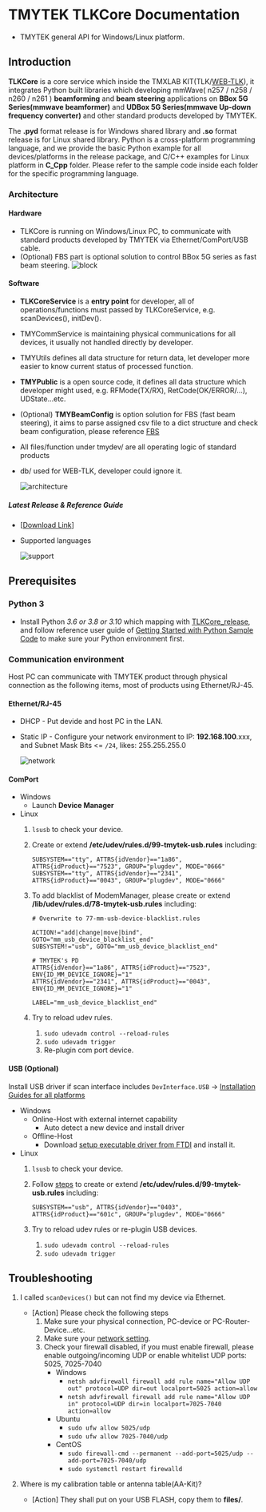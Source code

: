 # TMYTEK TLKCore Documentation

* TMYTEK general API for Windows/Linux platform.

## Introduction

**TLKCore** is a core service which inside the TMXLAB KIT(TLK/[WEB-TLK](https://web-tlk.tmytek.com/)), it integrates Python built libraries which developing mmWave( n257 / n258 / n260 / n261 ) **beamforming** and **beam steering** applications on **BBox 5G Series(mmwave beamformer)** and **UDBox 5G Series(mmwave Up-down frequency converter)** and other standard products developed by TMYTEK.

The **.pyd** format release is for Windows shared library and **.so** format release is for Linux shared library. Python is a cross-platform programming language, and we provide the basic Python example for all devices/platforms in the release package, and C/C++ examples for Linux platform in **C_Cpp** folder. Please refer to the sample code inside each folder for the specific programming language.

### Architecture

#### Hardware

* TLKCore is running on Windows/Linux PC, to communicate with standard products developed by TMYTEK via Ethernet/ComPort/USB cable.
* (Optional) FBS part is optional solution to control BBox 5G series as fast beam steering.
  ![block](/images/TLKCore_block.png)

#### Software

* **TLKCoreService** is a  **entry point** for developer, all of operations/functions must passed by TLKCoreService, e.g. scanDevices(), initDev().
* TMYCommService is maintaining physical communications for all devices, it usually not handled directly by developer.
* TMYUtils defines all data structure for return data, let developer more easier to know current status of processed function.
* **TMYPublic** is a open source code, it defines all data structure which developer might used, e.g. RFMode(TX/RX), RetCode(OK/ERROR/...), UDState...etc.
* (Optional) **TMYBeamConfig** is option solution for FBS (fast beam steering), it aims to parse assigned csv file to a dict structure and check beam configuration, please reference [FBS](/examples//Python/README.md#FBS)
* All files/function under tmydev/ are all operating logic of standard products
* db/ used for WEB-TLK, developer could ignore it.

  ![architecture](/images/TLKCore_architecture.png)

##### Latest Release & Reference Guide

* [[Download Link](/release)]

* Supported languages

  ![support](/images/support_languages.png)

## Prerequisites

### Python 3

* Install Python *3.6 or 3.8 or 3.10* which mapping with [TLKCore_release](/release), and follow reference user guide of [Getting Started with Python Sample Code](/examples/Python/README.md) to make sure your Python environment first.

### Communication environment

Host PC can communicate with TMYTEK product through physical connection as the following items, most of products using Ethernet/RJ-45.

#### Ethernet/RJ-45

* DHCP - Put devide and host PC in the LAN.
* Static IP - Configure your network environment to IP: **192.168.100**.xxx, and Subnet Mask Bits <= `/24`, likes: 255.255.255.0

  ![network](/images/Network.png)

#### ComPort

* Windows
  * Launch **Device Manager**
* Linux
  1. `lsusb` to check your device.
  2. Create or extend **/etc/udev/rules.d/99-tmytek-usb.rules** including:

      ```shell
      SUBSYSTEM=="tty", ATTRS{idVendor}=="1a86", ATTRS{idProduct}=="7523", GROUP="plugdev", MODE="0666"
      SUBSYSTEM=="tty", ATTRS{idVendor}=="2341", ATTRS{idProduct}=="0043", GROUP="plugdev", MODE="0666"
      ```

  3. To add blacklist of ModemManager, please create or extend **/lib/udev/rules.d/78-tmytek-usb.rules** including:

      ```shell
      # Overwrite to 77-mm-usb-device-blacklist.rules

      ACTION!="add|change|move|bind", GOTO="mm_usb_device_blacklist_end"
      SUBSYSTEM!="usb", GOTO="mm_usb_device_blacklist_end"

      # TMYTEK's PD
      ATTRS{idVendor}=="1a86", ATTRS{idProduct}=="7523", ENV{ID_MM_DEVICE_IGNORE}="1"
      ATTRS{idVendor}=="2341", ATTRS{idProduct}=="0043", ENV{ID_MM_DEVICE_IGNORE}="1"

      LABEL="mm_usb_device_blacklist_end"
      ```

  4. Try to reload udev rules.
     1. `sudo udevadm control --reload-rules`
     2. `sudo udevadm trigger`
     3. Re-plugin com port device.

#### USB (Optional)

Install USB driver if scan interface includes `DevInterface.USB` -> [Installation Guides for all platforms](https://ftdichip.com/document/installation-guides/)

* Windows
  * Online-Host with external internet capability
    * Auto detect a new device and install driver
  * Offline-Host
    * Download [setup executable driver from FTDI](https://ftdichip.com/drivers/d2xx-drivers/) and install it.
* Linux
  1. `lsusb` to check your device.
  2. Follow [steps](https://gitlab.com/msrelectronics/python-ft4222/-/tree/master#accessrights) to create or extend **/etc/udev/rules.d/99-tmytek-usb.rules** including:

      ```shell
      SUBSYSTEM=="usb", ATTRS{idVendor}=="0403", ATTRS{idProduct}=="601c", GROUP="plugdev", MODE="0666"
      ```

  3. Try to reload udev rules or re-plugin USB devices.
     1. `sudo udevadm control --reload-rules`
     2. `sudo udevadm trigger`

## Troubleshooting

1. I called `scanDevices()` but can not find my device via Ethernet.
   * [Action] Please check the following steps
     1. Make sure your physical connection, PC-device or PC-Router-Device...etc.
     2. Make sure your [network setting](#communication-environment).
     3. Check your firewall disabled, if you must enable firewall, please enable outgoing/incoming UDP or enable whitelist UDP ports: 5025, 7025-7040
        * Windows
          * `netsh advfirewall firewall add rule name="Allow UDP out" protocol=UDP dir=out localport=5025 action=allow`
          * `netsh advfirewall firewall add rule name="Allow UDP in" protocol=UDP dir=in localport=7025-7040 action=allow`
        * Ubuntu
          * `sudo ufw allow 5025/udp`
          * `sudo ufw allow 7025-7040/udp`
        * CentOS
          * `sudo firewall-cmd --permanent --add-port=5025/udp --add-port=7025-7040/udp`
          * `sudo systemctl restart firewalld`

2. Where is my calibration table or antenna table(AA-Kit)?
    * [Action] They shall put on your USB FLASH, copy them to **files/**.
